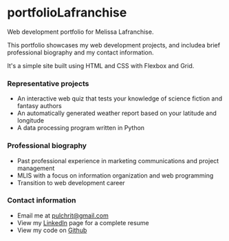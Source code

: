 # portfolioLafranchise
Web development portfolio for Melissa Lafranchise.

This portfolio showcases my web development projects, and includea brief professional biography and my contact information. 

It's a simple site built using HTML and CSS with Flexbox and Grid.

### Representative projects
- An interactive web quiz that tests your knowledge of science fiction and fantasy authors
- An automatically generated weather report based on your latitude and longitude
- A data processing program written in Python

### Professional biography
- Past professional experience in marketing communications and project management
- MLIS with a focus on information organization and web programming
- Transition to web development career

### Contact information 
- Email me at pulchrit@gmail.com
- View my [LinkedIn](https://www.linkedin.com/in/melissa-lafranchise-4301b616/) page for a complete resume
- View my code on [Github](https://github.com/pulchrit)


